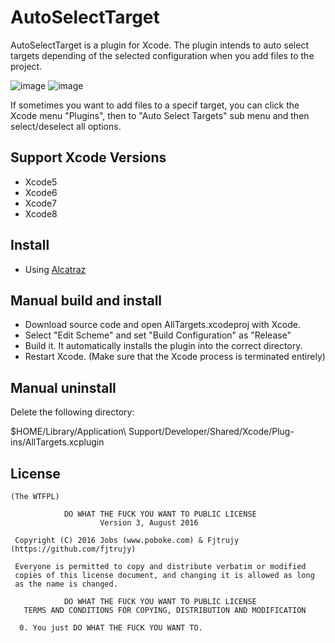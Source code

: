 
# AutoSelectTarget
  AutoSelectTarget is a plugin for Xcode. The plugin intends to auto select targets depending of the selected configuration when you add files to the project.
  
  ![image](https://github.com/fjtrujy/AutoSelectTargets/raw/master/Screenshots/mainMenu.png)
  ![image](https://github.com/poboke/AutoSelectTargets/raw/master/Screenshots/about.png)

  If sometimes you want to add files to a specif target, you can click the Xcode menu "Plugins", then to "Auto Select Targets" sub menu and then select/deselect all options.

## Support Xcode Versions
  - Xcode5
  - Xcode6
  - Xcode7
  - Xcode8

## Install
  - Using [Alcatraz](https://github.com/mneorr/Alcatraz)

## Manual build and install
  - Download source code and open AllTargets.xcodeproj with Xcode.
  - Select "Edit Scheme" and set "Build Configuration" as "Release"
  - Build it. It automatically installs the plugin into the correct directory.
  - Restart Xcode. (Make sure that the Xcode process is terminated entirely)

## Manual uninstall 
  Delete the following directory:

  $HOME/Library/Application\ Support/Developer/Shared/Xcode/Plug-ins/AllTargets.xcplugin

## License
	(The WTFPL)
	
	            DO WHAT THE FUCK YOU WANT TO PUBLIC LICENSE
	                    Version 3, August 2016
	
	 Copyright (C) 2016 Jobs (www.poboke.com) & Fjtrujy (https://github.com/fjtrujy)
	
	 Everyone is permitted to copy and distribute verbatim or modified
	 copies of this license document, and changing it is allowed as long
	 as the name is changed.
	
	            DO WHAT THE FUCK YOU WANT TO PUBLIC LICENSE
	   TERMS AND CONDITIONS FOR COPYING, DISTRIBUTION AND MODIFICATION
	
	  0. You just DO WHAT THE FUCK YOU WANT TO.

